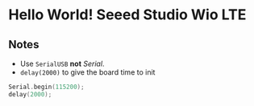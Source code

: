 # Hello World! Seeed Studio Wio LTE

## Notes

* Use ```SerialUSB``` **not** *Serial*.
* ```delay(2000)``` to give the board time to init

```c++
Serial.begin(115200);
delay(2000);
```

